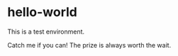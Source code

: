# hello-world

This is a test environment.

Catch me if you can! The prize is always worth the wait.
